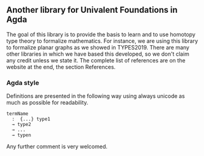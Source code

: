 Another library for Univalent Foundations in Agda
-------------------------------------------------

The goal of this library is to provide the basis to learn and to use homotopy
type theory to formalize mathematics. For instance, we are using this library to
formalize planar graphs as we showed in TYPES2019. There are many other
libraries in which we have based this developed, so we don't  claim any credit
unless we state it. The complete list of references are on the website at the
end, the section References.


### Agda style

Definitions are presented in the following way using always unicode as much as
possible for readability.

```
termName
  :  {...} type1  
  → type2
  → ...
  → typen
```

Any further comment is very welcomed.
